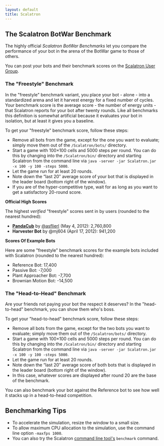 ```yaml
---
layout: default
title: Scalatron
---
```


## The Scalatron BotWar Benchmark

The highly official *Scalatron BotWar Benchmarks* let you compare the performance of your bot in the arena of the
BotWar game to those of others.

You can post your bots and their benchmark scores on the [Scalatron User Group](https://groups.google.com/d/forum/scalatron).


### The "Freestyle" Benchmark

In the "freestyle" benchmark variant, you place your bot - alone - into a standardized arena and let it harvest
energy for a fixed number of cycles. Your benchmark score is the average score - the number of energy units - that
Scalatron reports for your bot after twenty rounds. Like all benchmarks this definition is somewhat artificial
because it evaluates your bot in isolation, but at least it gives you a baseline.

To get your "freestyle" benchmark score, follow these steps:

* Remove all bots from the game, except for the one you want to evaluate; simply move them out of the `/Scalatron/bots/` directory.
* Start a game with 100×100 cells and 5000 steps per round. You can do this by changing into the `/Scalatron/bin/` directory
  and starting Scalatron from the command line via `java -server -jar Scalatron.jar -x 100 -y 100 -steps 5000`.
* Let the game run for at least 20 rounds.
* Note down the “last 20″ average score of your bot that is displayed in the leader board (bottom right of the window).
* If you are of the hyper-competitive type, wait for as long as you want to get a satisfactory 20-round score.

**Official High Scores**

The highest *verified* "freestyle" scores sent in by users (rounded to the nearest hundred):

* **[PandaCub](https://bitbucket.org/asflierl/pandacub/wiki/Home)** by [@asflierl](http://twitter.com/asflierl) (May 4, 2012): 2,760,800
* **Harvester Bot** by @mj604 (April 17, 2012): 941,200

**Scores Of Example Bots**

Here are some "freestyle" benchmark scores for the example bots included with Scalatron (rounded to the nearest hundred):

* Reference Bot: 17,400
* Passive Bot: -7,000
* Plant Approacher Bot: -7,700
* Brownian Motion Bot: -14,500



### The "Head-to-Head" Benchmark

Are your friends not paying your bot the respect it deserves? In the "head-to-head" benchmark, you can show them who's
boss.

To get your "head-to-head" benchmark score, follow these steps:

* Remove all bots from the game, except for the two bots you want to evaluate; simply move them out of the `/Scalatron/bots/` directory.
* Start a game with 100×100 cells and 5000 steps per round. You can do this by changing into the `/Scalatron/bin/` directory
  and starting Scalatron from the command line via `java -server -jar Scalatron.jar -x 100 -y 100 -steps 5000`.
* Let the game run for at least 20 rounds.
* Note down the “last 20″ average score of both bots that is displayed in the leader board (bottom right of the window).
* In this case, whatever scores are displayed after round 20 are the base of the benchmark.

You can also benchmark your bot against the Reference bot to see how well it stacks up in a head-to-head competition.



## Benchmarking Tips

* To accelerate the simulation, resize the window to a small size.
* To allow maximum CPU allocation to the simulation, use the command line option `-maxfps 1000`.
* You can also try the Scalatron [command line tool's](https://github.com/scalatron/scalatron/blob/master/Scalatron/doc/markdown/Scalatron%20CLI.md) `benchmark` command.





